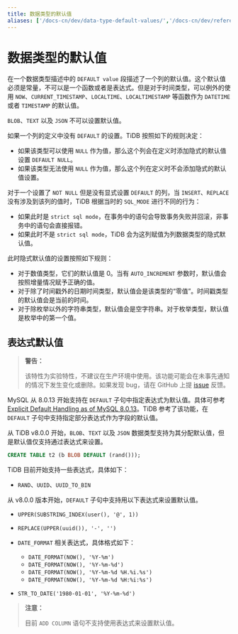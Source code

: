 ```yaml
---
title: 数据类型的默认值
aliases: ['/docs-cn/dev/data-type-default-values/','/docs-cn/dev/reference/sql/data-types/default-values/']
---
```


# 数据类型的默认值

在一个数据类型描述中的 `DEFAULT value` 段描述了一个列的默认值。这个默认值必须是常量，不可以是一个函数或者是表达式。但是对于时间类型，可以例外的使用 `NOW`、`CURRENT_TIMESTAMP`、`LOCALTIME`、`LOCALTIMESTAMP` 等函数作为 `DATETIME` 或者 `TIMESTAMP` 的默认值。

`BLOB`、`TEXT` 以及 `JSON` 不可以设置默认值。

如果一个列的定义中没有 `DEFAULT` 的设置。TiDB 按照如下的规则决定：

* 如果该类型可以使用 `NULL` 作为值，那么这个列会在定义时添加隐式的默认值设置 `DEFAULT NULL`。
* 如果该类型无法使用 `NULL` 作为值，那么这个列在定义时不会添加隐式的默认值设置。

对于一个设置了 `NOT NULL` 但是没有显式设置 `DEFAULT` 的列，当 `INSERT`、`REPLACE` 没有涉及到该列的值时，TiDB 根据当时的 `SQL_MODE` 进行不同的行为：

* 如果此时是 `strict sql mode`，在事务中的语句会导致事务失败并回滚，非事务中的语句会直接报错。
* 如果此时不是 `strict sql mode`，TiDB 会为这列赋值为列数据类型的隐式默认值。

此时隐式默认值的设置按照如下规则：

* 对于数值类型，它们的默认值是 0。当有 `AUTO_INCREMENT` 参数时，默认值会按照增量情况赋予正确的值。
* 对于除了时间戳外的日期时间类型，默认值会是该类型的“零值”。时间戳类型的默认值会是当前的时间。
* 对于除枚举以外的字符串类型，默认值会是空字符串。对于枚举类型，默认值是枚举中的第一个值。

## 表达式默认值

> **警告：**
>
> 该特性为实验特性，不建议在生产环境中使用。该功能可能会在未事先通知的情况下发生变化或删除。如果发现 bug，请在 GitHub 上提 [issue](https://github.com/pingcap/tidb/issues) 反馈。

MySQL 从 8.0.13 开始支持在 `DEFAULT` 子句中指定表达式为默认值。具体可参考 [Explicit Default Handling as of MySQL 8.0.13](https://dev.mysql.com/doc/refman/8.0/en/data-type-defaults.html#data-type-defaults-explicit)。TiDB 参考了该功能，在 `DEFAULT` 子句中支持指定部分表达式作为字段的默认值。

从 TiDB v8.0.0 开始，`BLOB`、`TEXT` 以及 `JSON` 数据类型支持为其分配默认值，但是默认值仅支持通过表达式来设置。

```sql
CREATE TABLE t2 (b BLOB DEFAULT (rand()));
```

TiDB 目前开始支持一些表达式，具体如下：

* `RAND`、`UUID`、`UUID_TO_BIN`

从 v8.0.0 版本开始，`DEFAULT` 子句中支持用以下表达式来设置默认值。

* `UPPER(SUBSTRING_INDEX(user(), '@', 1))`

* `REPLACE(UPPER(uuid()), '-', '')`

* `DATE_FORMAT` 相关表达式，具体格式如下：

    * `DATE_FORMAT(NOW(), '%Y-%m')`
    * `DATE_FORMAT(NOW(), '%Y-%m-%d')`
    * `DATE_FORMAT(NOW(), '%Y-%m-%d %H.%i.%s')`
    * `DATE_FORMAT(NOW(), '%Y-%m-%d %H:%i:%s')`

* `STR_TO_DATE('1980-01-01', '%Y-%m-%d')`

> **注意：**
>
> 目前 `ADD COLUMN` 语句不支持使用表达式来设置默认值。

